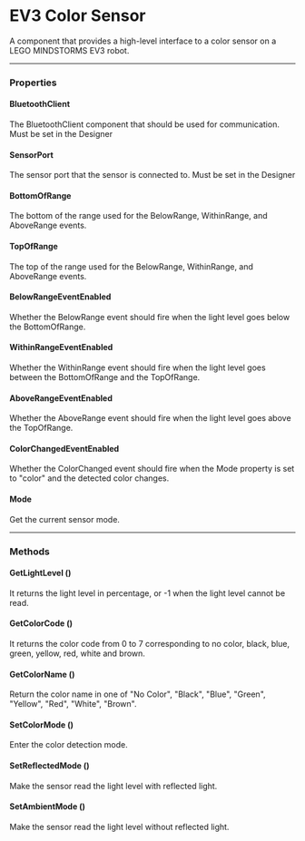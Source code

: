 # EV3 Color Sensor

A component that provides a high-level interface to a color sensor on a LEGO MINDSTORMS EV3 robot.

---

### Properties

#### BluetoothClient

The BluetoothClient component that should be used for communication. Must be set in the Designer

#### SensorPort

The sensor port that the sensor is connected to. Must be set in the Designer

#### BottomOfRange

The bottom of the range used for the BelowRange, WithinRange, and AboveRange events.

#### TopOfRange

The top of the range used for the BelowRange, WithinRange, and AboveRange events.

#### BelowRangeEventEnabled

Whether the BelowRange event should fire when the light level goes below the BottomOfRange.

#### WithinRangeEventEnabled

Whether the WithinRange event should fire when the light level goes between the BottomOfRange and the TopOfRange.

#### AboveRangeEventEnabled

Whether the AboveRange event should fire when the light level goes above the TopOfRange.

#### ColorChangedEventEnabled

Whether the ColorChanged event should fire when the Mode property is set to "color" and the detected color changes.

#### Mode

Get the current sensor mode.

---

### Methods

#### GetLightLevel ()

It returns the light level in percentage, or -1 when the light level cannot be read.

#### GetColorCode ()

It returns the color code from 0 to 7 corresponding to no color, black, blue, green, yellow, red, white and brown.

#### GetColorName ()

Return the color name in one of "No Color", "Black", "Blue", "Green", "Yellow", "Red", "White", "Brown".

#### SetColorMode ()

Enter the color detection mode.

#### SetReflectedMode ()

Make the sensor read the light level with reflected light.

#### SetAmbientMode ()

Make the sensor read the light level without reflected light.
